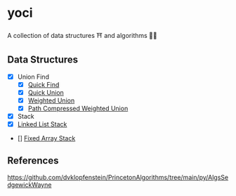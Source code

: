 # yoci
A collection of data structures ⛩ and algorithms 🏃‍♂️

## Data Structures
- [x] Union Find
  - [x] [Quick Find](https://github.com/karthiikselvam/yoci/blob/main/Union%20Find/quick-find.py)
  - [x] [Quick Union](https://github.com/karthiikselvam/yoci/blob/main/Union%20Find/quick-union.py)
  - [x] [Weighted Union](https://github.com/karthiikselvam/yoci/blob/main/Union%20Find/weighted-union.py)
  - [x] [Path Compressed Weighted Union](https://github.com/karthiikselvam/yoci/blob/main/Union%20Find/path-compressed-weighted-union.py)

- [x] Stack
 - [x] [Linked List Stack]()
 - [] [Fixed Array Stack]()

## References 
https://github.com/dvklopfenstein/PrincetonAlgorithms/tree/main/py/AlgsSedgewickWayne